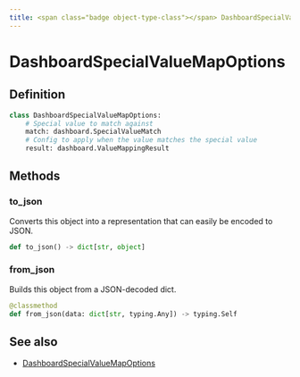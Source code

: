 ```yaml
---
title: <span class="badge object-type-class"></span> DashboardSpecialValueMapOptions
---
```

# <span class="badge object-type-class"></span> DashboardSpecialValueMapOptions

## Definition

```python
class DashboardSpecialValueMapOptions:
    # Special value to match against
    match: dashboard.SpecialValueMatch
    # Config to apply when the value matches the special value
    result: dashboard.ValueMappingResult
```
## Methods

### <span class="badge object-method"></span> to_json

Converts this object into a representation that can easily be encoded to JSON.

```python
def to_json() -> dict[str, object]
```

### <span class="badge object-method"></span> from_json

Builds this object from a JSON-decoded dict.

```python
@classmethod
def from_json(data: dict[str, typing.Any]) -> typing.Self
```

## See also

 * <span class="badge builder"></span> [DashboardSpecialValueMapOptions](./builder-DashboardSpecialValueMapOptions.md)
